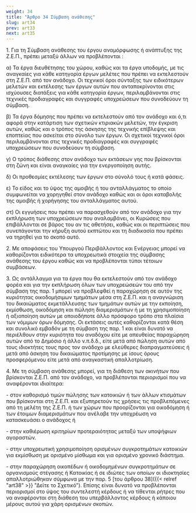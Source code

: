 ```yaml
---
weight: 34
title: "Άρθρο 34 Σύμβαση ανάθεσης"
slug: art34
prev: art33
next: art35
---
```


1\. Για τη Σύμβαση ανάθεσης του έργου αναμόρφωσης ή ανάπτυξης της Ζ.Ε.Π., πρέπει μεταξύ άλλων να προβλέπονται :

α) Τα έργα διευθέτησης του χώρου, καθώς και τα έργα υποδομής, με τις αναγκαίες για κάθε κατηγορία έργων μελέτες που πρέπει να εκτελεστούν στη Ζ.Ε.Π. από τον ανάδοχο. Οι τεχνικοί όροι σύνταξης των ειδικότερων μελετών και εκτέλεσης των έργων αυτών που ανταποκρίνονται στις ισχύουσες διατάξεις για κάθε κατηγορία έργων, περιλαμβάνονται στις τεχνικές προδιαγραφές και συγγραφές υποχρεώσεων που συνοδεύουν τη σύμβαση.

β) Τα έργα δόμησης που πρέπει να εκτελεστούν από τον ανάδοχο και ό,τι αφορά στην κατάρτιση των σχετικών κτιριακών μελετών, την έγκριση αυτών, καθώς και ο τρόπος της άσκησης της τεχνικής επίβλεψης και εποπτείας που ασκείται στο σύνολο των έργων. Οι σχετικοί τεχνικοί όροι περιλαμβάνονται στις τεχνικές προδιαγραφές και συγγραφές υποχρεώσεων που συνοδεύουν τη σύμβαση.

γ) Ο τρόπος διάθεσης στον ανάδοχο των εκτάσεων γης που βρίσκονται στη ζώνη και είναι αναγκαίες για την ενεργοποίηση αυτής.

δ) Οι προθεσμίες εκτέλεσης των έργων στο σύνολό τους ή κατά φάσεις.

ε) Το είδος και το ύψος της αμοιβής ή του ανταλλάγματος το οποίο συμφωνείται να χορηγηθεί στον ανάδοχο καθώς και οι όροι καταβολής της αμοιβής ή χορήγησης του ανταλλάγματος αυτού.

στ) Οι εγγυήσεις που πρέπει να παρασχεθούν από τον ανάδοχο για την εκπλήρωση των υποχρεώσεων που αναλαμβάνει, οι Κυρώσεις που επιβάλλονται σε βάρος του αν τις αθετήσει, καθώς και οι περιπτώσεις που συνεπάγονται την κήρυξη αυτού εκπτώτου και τη διαδικασία που πρέπει να τηρηθεί για το σκοπό αυτό.

2\. Με αποφάσεις του Υπουργού Περιβάλλοντος και Ενέργειας μπορεί να καθορίζονται ειδικότερα τα υποχρεωτικά στοιχεία της σύμβασης ανάθεσης του έργου καθώς και να προβλέπονται τύποι τέτοιων συμβάσεων.

3\. Ως αντάλλαγμα για τα έργα που θα εκτελεστούν από τον ανάδοχο φορέα και για την εκπλήρωση όλων των υποχρεώσεών του από την σύμβαση της παρ. 1 μπορεί να προβλεφθεί η παραχώρηση σε αυτόν της κυριότητας οικοδομήσιμων τμημάτων μέσα στη Ζ.Ε.Π. και η αναγνώριση του δικαιώματος εκμετάλλευσης των τμημάτων αυτών με την εκποίηση, εκμίσθωση, οικοδόμηση και πώληση διαμερισμάτων ή με τη χρησιμοποίηση ή αξιοποίηση αυτών με οποιοδήποτε άλλο πρόσφορο τρόπο στα πλαίσια των νόμιμων όρων δόμησης. Οι εκτάσεις αυτές καθορίζονται κατά θέση και συνολικό εμβαδόν με τη σύμβαση της παρ. 1 και είναι δυνατό να περιέλθουν στην κυριότητα του αναδόχου είτε με απευθείας παραχώρηση αυτών από το Δημόσιο ή άλλο ν.π.δ.δ., είτε μετά από πώληση αυτών από τους ιδιοκτήτες τους προς τον ανάδοχο με ελεύθερες διαπραγματεύσεις ή μετά από άσκηση του δικαιώματος προτίμησης με ίσους όρους προσφερόμενου είτε μετά από αναγκαστική απαλλοτρίωση.

4\. Με τη σύμβαση ανάθεσης μπορεί, για τη διάθεση των ακινήτων που βρίσκονται Ζ.Ε.Π. από τον ανάδοχο, να προβλέπονται περιορισμοί που να αναφέρονται ιδιαίτερα:

\- στον καθορισμό τιμών πώλησης των κατοικιών ή των άλλων κτισμάτων που βρίσκονται στη Ζ.Ε.Π. και εξυπηρετούν τις χρήσεις τις προβλεπόμενες από τη μελέτη της Ζ.Ε.Π. ή των χώρων που προορίζονται για οικοδόμηση ή των έτοιμων διαμερισμάτων που ανέλαβε την υποχρέωση να κατασκευάσει ο ανάδοχος ή

\- στην καθιέρωση κριτηρίων προτεραιότητας μεταξύ των υποψήφιων αγοραστών.

\- στην υποχρεωτική χρησιμοποίηση ορισμένων συγκροτημάτων κατοικιών για εκμίσθωση με ορισμένο μίσθωμα και για ορισμένο χρονικό διάστημα.

\- στην παραχώρηση οικοπέδων ή οικοδομημένων συγκροτημάτων σε οργανισμούς στέγασης ή Κατοικίας ή σε ιδιώτες των οποίων οι ιδιοκτησίες απαλλοτριώθηκαν σύμφωνα με την παρ. 5 [του άρθρου 38]({{< relref "art38" >}} "Δείτε το Σχετικό"). Επίσης είναι δυνατό να προβλέπονται περιορισμοί στο ύψος του συντελεστή κέρδους ή να τίθενται ρήτρες που να αναφέρονται στη διάθεση του υπερβάλλοντος κέρδους ή κάποιου μέρους αυτού για χάρη ορισμένων σκοπών.


